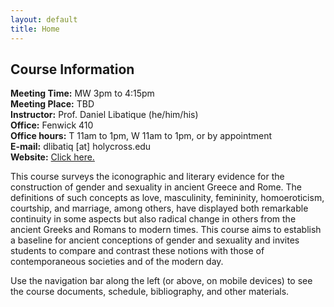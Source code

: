 ```yaml
---
layout: default
title: Home
---
```


## Course Information
**Meeting Time:** MW 3pm to 4:15pm  
**Meeting Place:** TBD  
**Instructor:** Prof. Daniel Libatique (he/him/his)  
**Office:** Fenwick 410  
**Office hours:** T 11am to 1pm, W 11am to 1pm, or by appointment  
**E-mail:** dlibatiq [at] holycross.edu  
**Website:** [Click here.](https://dlibatique.github.io)

This course surveys the iconographic and literary evidence for the construction of gender and sexuality in ancient Greece and Rome. The definitions of such concepts as love, masculinity, femininity, homoeroticism, courtship, and marriage, among others, have displayed both remarkable continuity in some aspects but also radical change in others from the ancient Greeks and Romans to modern times. This course aims to establish a baseline for ancient conceptions of gender and sexuality and invites students to compare and contrast these notions with those of contemporaneous societies and of the modern day.

Use the navigation bar along the left (or above, on mobile devices) to see the course documents, schedule, bibliography, and other materials.
